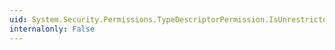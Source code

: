 ```yaml
---
uid: System.Security.Permissions.TypeDescriptorPermission.IsUnrestricted
internalonly: False
---
```

